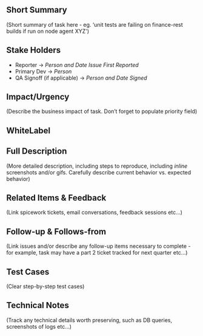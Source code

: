 ## Short Summary

(Short summary of task here - eg. ‘unit tests are failing on finance-rest builds if run on node agent XYZ')

## Stake Holders

* Reporter                                 → _Person and Date Issue First Reported_
* Primary Dev                            → _Person_
* QA Signoff (if applicable)       → _Person and Date Signed_

## Impact/Urgency

(Describe the business impact of task.  Don’t forget to populate priority field)

## WhiteLabel


## Full Description

(More detailed description, including steps to reproduce, including _inline_ screenshots and/or gifs.  Carefully describe current behavior vs. expected behavior)

## Related Items & Feedback

(Link spicework tickets, email conversations, feedback sessions etc...)

## Follow-up & Follows-from

(Link issues and/or describe any follow-up items necessary to complete - for example, task may have a part 2 ticket tracked for next quarter etc...)

## Test Cases

(Clear step-by-step test cases)

## Technical Notes

(Track any technical details worth preserving, such as DB queries, screenshots of logs etc…)
